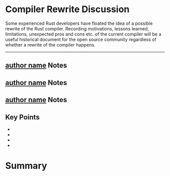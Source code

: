 # Compiler Rewrite Discussion

Some experienced Rust developers have floated the idea of a possible rewrite of the Rust compiler. Recording motivations, lessons learned, limitations, unexpected pros and cons etc. of the current compiler will be a useful historical document for the open source community regardless of whether a rewrite of the compiler happens. 

---

## [author name](https://github.com/author_name) Notes



## [author name](https://github.com/author_name) Notes



## [author name](https://github.com/author_name) Notes



## Key Points 
-
-
-
-


# Summary

